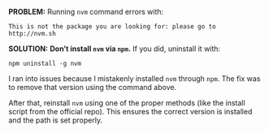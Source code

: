 **PROBLEM:**
Running `nvm` command errors with:
```
This is not the package you are looking for: please go to http://nvm.sh
```

**SOLUTION:**
**Don’t install `nvm` via `npm`.** If you did, uninstall it with:
```
npm uninstall -g nvm
```

I ran into issues because I mistakenly installed `nvm` through `npm`. The fix was to remove that version using the command above.

After that, reinstall `nvm` using one of the proper methods (like the install script from the official repo). This ensures the correct version is installed and the path is set properly.